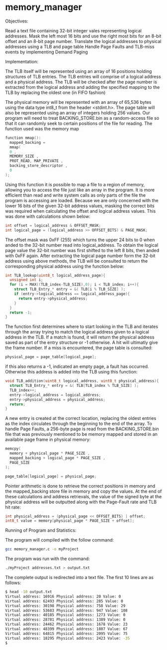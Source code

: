 # memory_manager

Objectives:

Read a text file containing 32-bit integer vales representing logical addresses.
Mask the left most 16 bits and use the right most bits for an 8-bit offset and an 8-bit page
number.
Translate the logical addresses to physical addresses using a TLB and page table
Handle Page Faults and TLB-miss events by implementing Demand Paging

Implementation:

The TLB itself will be represented using an array of 16 positions holding structures of TLB
entries. The TLB entries will comprise of a logical address and a physical address. The TLB will be
checked after the page number is extracted from the logical address and adding the specified mapping
to the TLB by replacing the oldest one (in FIFO fashion)

The physical memory will be represented with an array of 65,536 bytes using the data type
int8_t from the header <stdint.h>. The page table will also be represented using an array of integers
holding 256 values.
Our program will need to treat BACKING_STORE.bin as a random-access file so that it can
randomly seek to certain positions of the file for reading. The function used was the memory map

```C
function mmap():
  mapped_backing =
  mmap(
  0 ,
  MEMORY_SIZE ,
  PROT_READ, MAP_PRIVATE ,
  backing_store_descriptor ,
  0
);
```

Using this function it is possible to map a file to a region of memory, allowing you to access the file
just like an array in the program. It is more efficient than read and write system calls as only parts of
the file the program is accessing are loaded.
Because we are only concerned with the lower 16 bits of the given 32-bit address values,
masking the correct bits was required when calculating the offset and logical address values. This was
done with calculations shown below:
```C
int offset = logical_address & OFFSET_MASK;
int logical_page = (logical_address >> OFFSET_BITS) & PAGE_MASK;
```
The offset mask was 0xFF (255) which turns the upper 24 bits to 0 when anded to the 32-bit number
read into logical_address. To obtain the logical page value the 32-bit number was first shifted to the
left 8 bits, then anded with 0xFF again.
After extracting the logical page number form the 32-bit address using above methods, the TLB
will be consulted to return the corresponding physical address using the function below:
```C
int TLB_lookup(uint8_t logical_address_page){
  unsigned int i;
  for (i = MAX((TLB_index-TLB_SIZE),0); i < TLB_index; i++){
    struct TLB_Entry_* entry = &( TLB[i % TLB_SIZE] );
    if (entry->logical_address == logical_address_page){
      return entry->physical_address;
    }
  }
  return -1;
}
```

The function first determines where to start looking in the TLB and iterates through the array trying to
match the logical address given to a logical address in the TLB. If a match is found, it will return the
physical address saved as part of the entry structure or -1 otherwise. A hit will ultimatly give the frame
number. If a miss is encountered, the page table is consulted:
```C
physical_page = page_table[logical_page];
```
if this also returns a -1, indicated an empty page, a fault has occurred. Otherwise this address is added
into the TLB using this function:
```C
void TLB_addition(uint8_t logical_address, uint8_t physical_address){
  struct TLB_Entry_* entry = &( TLB[TLB_index % TLB_SIZE] );
  TLB_index++;
  entry->logical_address = logical_address;
  entry->physical_address = physical_address;
  return;
}
```
A new entry is created at the correct location, replacing the oldest entries as the index circulates
through the beginning to the end of the array.
To handle Page Faults, a 256-byte page is read from the BACKING_STORE.bin file that was
previously mentioned to be memory mapped and stored in an available page frame in physical
memory:
```C
memcpy(
  memory + physical_page * PAGE_SIZE ,
  mapped_backing + logical_page * PAGE_SIZE ,
  PAGE_SIZE
);

page_table[logical_page] = physical_page;
```
Pointer arithmetic is done to retrieve the correct positions in memory and the mapped_backing store file
in memory and copy the values.
At the end of these calculations and address retrievals, the value of the signed byte at the
physical address will be outputted along with the Page-Fault rate and TLB hit rate:
```C
int physical_address = (physical_page << OFFSET_BITS) | offset;
int8_t value = memory[physical_page * PAGE_SIZE + offset];
```

Running of Program and Statistics:

The program will compiled with the follow command:
```BASH
gcc memory_manager.c -o myProject
```
The program was run with the command:
```BASH
./myProject addresses.txt > output.txt
```

The complete output is redirected into a text file. The first
10 lines are as follows:
```BASH
$ head -10 output.txt
Virtual address: 16916 Physical address: 20 Value: 0
Virtual address: 62493 Physical address: 285 Value: 0
Virtual address: 30198 Physical address: 758 Value: 29
Virtual address: 53683 Physical address: 947 Value: 108
Virtual address: 40185 Physical address: 1273 Value: 0
Virtual address: 28781 Physical address: 1389 Value: 0
Virtual address: 24462 Physical address: 1678 Value: 23
Virtual address: 48399 Physical address: 1807 Value: 67
Virtual address: 64815 Physical address: 2095 Value: 75
Virtual address: 18295 Physical address: 2423 Value: -35
$
```
